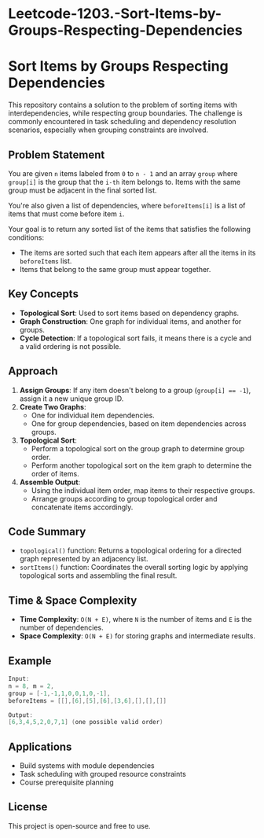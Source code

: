 # Leetcode-1203.-Sort-Items-by-Groups-Respecting-Dependencies
# Sort Items by Groups Respecting Dependencies

This repository contains a solution to the problem of sorting items with interdependencies, while respecting group boundaries. The challenge is commonly encountered in task scheduling and dependency resolution scenarios, especially when grouping constraints are involved.

## Problem Statement

You are given `n` items labeled from `0` to `n - 1` and an array `group` where `group[i]` is the group that the `i-th` item belongs to. Items with the same group must be adjacent in the final sorted list.

You're also given a list of dependencies, where `beforeItems[i]` is a list of items that must come before item `i`.

Your goal is to return any sorted list of the items that satisfies the following conditions:
- The items are sorted such that each item appears after all the items in its `beforeItems` list.
- Items that belong to the same group must appear together.

## Key Concepts
- **Topological Sort**: Used to sort items based on dependency graphs.
- **Graph Construction**: One graph for individual items, and another for groups.
- **Cycle Detection**: If a topological sort fails, it means there is a cycle and a valid ordering is not possible.

## Approach

1. **Assign Groups**: If any item doesn't belong to a group (`group[i] == -1`), assign it a new unique group ID.
2. **Create Two Graphs**:
   - One for individual item dependencies.
   - One for group dependencies, based on item dependencies across groups.
3. **Topological Sort**:
   - Perform a topological sort on the group graph to determine group order.
   - Perform another topological sort on the item graph to determine the order of items.
4. **Assemble Output**:
   - Using the individual item order, map items to their respective groups.
   - Arrange groups according to group topological order and concatenate items accordingly.

## Code Summary
- `topological()` function: Returns a topological ordering for a directed graph represented by an adjacency list.
- `sortItems()` function: Coordinates the overall sorting logic by applying topological sorts and assembling the final result.

## Time & Space Complexity
- **Time Complexity**: `O(N + E)`, where `N` is the number of items and `E` is the number of dependencies.
- **Space Complexity**: `O(N + E)` for storing graphs and intermediate results.

## Example
```cpp
Input:
n = 8, m = 2,
group = [-1,-1,1,0,0,1,0,-1],
beforeItems = [[],[6],[5],[6],[3,6],[],[],[]]

Output:
[6,3,4,5,2,0,7,1] (one possible valid order)
```

## Applications
- Build systems with module dependencies
- Task scheduling with grouped resource constraints
- Course prerequisite planning



## License
This project is open-source and free to use.
